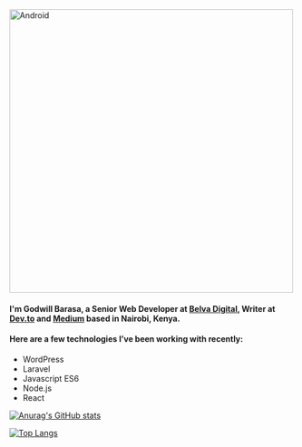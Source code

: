<img align="center" alt="Android" width="500" src="https://media0.giphy.com/media/3ornk57KwDXf81rjWM/giphy.gif?cid=ecf05e47x777egle4xcdn81kjgj8z4n5hf3c7tqto494ealy&rid=giphy.gif&ct=g"/>

#### I'm Godwill Barasa,  a Senior Web Developer at [Belva Digital](https://belvadigital.com/), Writer at [Dev.to](https://dev.to/godwillb) and [Medium](https://medium.com/@iamgodwillb) based in Nairobi, Kenya. 

#### Here are a few technologies I’ve been working with recently:

- WordPress
- Laravel
- Javascript ES6 
- Node.js
- React

[![Anurag's GitHub stats](https://github-readme-stats.vercel.app/api?username=GodwillB&show_icons=true&theme=radical)](https://github.com/anuraghazra/github-readme-stats)

[![Top Langs](https://github-readme-stats.vercel.app/api/top-langs/?username=GodwillB&show_icons=true&theme=radical)](https://github.com/anuraghazra/github-readme-stats)
